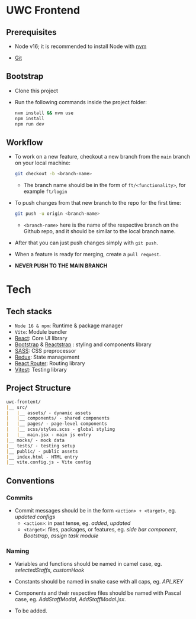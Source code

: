 # UWC Frontend

## Prerequisites

- Node v16; it is recommended to install Node with [nvm](https://www.freecodecamp.org/news/node-version-manager-nvm-install-guide/)

- [Git](https://git-scm.com/book/en/v2/Getting-Started-Installing-Git)

## Bootstrap

- Clone this project

- Run the following commands inside the project folder:
	```bash
	nvm install && nvm use
	npm install
	npm run dev
	```

## Workflow

- To work on a new feature, checkout a new branch from the `main` branch on your local machine:
	```bash
	git checkout -b <branch-name>
	```
	- The branch name should be in the form of `ft/<functionality>`, for example `ft/login`

- To push changes from that new branch to the repo for the first time:
	```bash
	git push -u origin <branch-name>
	```
	- `<branch-name>` here is the name of the respective branch on the Github repo, and it should be similar to the local branch name.

- After that you can just push changes simply with `git push`.

- When a feature is ready for merging, create a `pull request`.

- __NEVER PUSH TO THE MAIN BRANCH__

# Tech

## Tech stacks

- `Node 16 & npm`: Runtime & package manager
- `Vite`: Module bundler
- [React](https://reactjs.org/docs/getting-started.html): Core UI library
- [Bootstrap](https://getbootstrap.com/docs/5.0/getting-started/introduction/) & [Reactstrap](https://reactstrap.github.io/?path=/story/home-installation--page) : styling and components library
- [SASS](https://sass-lang.com/documentation/): CSS preprocessor
- [Redux](https://redux.js.org/introduction/getting-started): State management
- [React Router](https://reactrouter.com/en/main/start/tutorial): Routing library
- [Vitest](https://vitest.dev/guide/): Testing library

## Project Structure

```markdown
uwc-frontent/
|__ src/
|   |__ assets/ - dynamic assets
|   |__ components/ - shared components
|   |__ pages/ - page-level components
|   |__ scss/styles.scss - global styling
|   |__ main.jsx - main js entry
|__ mocks/ - mock data
|__ tests/ - testing setup
|__ public/ - public assets
|__ index.html - HTML entry
|__ vite.config.js - Vite config
```

## Conventions

### Commits

- Commit messages should be in the form `<action> + <target>`, eg. _updated configs_
  - `<action>`: in past tense, eg. _added_, _updated_
  - `<target>`: files, packages, or features, eg. _side bar component_, _Bootstrap_, _assign task module_

### Naming

- Variables and functions should be named in camel case, eg. _selectedStaffs_, _customHook_

- Constants should be named in snake case with all caps, eg. _API_KEY_

- Components and their respective files should be named with Pascal case, eg. _AddStaffModal_, _AddStaffModal.jsx_.

- To be added.
